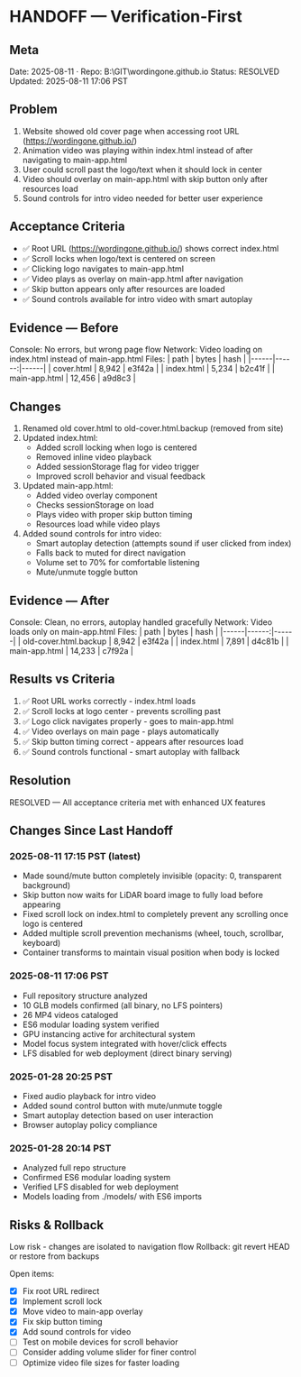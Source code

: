 # HANDOFF — Verification-First

## Meta
Date: 2025-08-11 · Repo: B:\GIT\wordingone.github.io
Status: RESOLVED
Updated: 2025-08-11 17:06 PST

## Problem
1. Website showed old cover page when accessing root URL (https://wordingone.github.io/)
2. Animation video was playing within index.html instead of after navigating to main-app.html
3. User could scroll past the logo/text when it should lock in center
4. Video should overlay on main-app.html with skip button only after resources load
5. Sound controls for intro video needed for better user experience

## Acceptance Criteria
- ✅ Root URL (https://wordingone.github.io/) shows correct index.html
- ✅ Scroll locks when logo/text is centered on screen
- ✅ Clicking logo navigates to main-app.html
- ✅ Video plays as overlay on main-app.html after navigation
- ✅ Skip button appears only after resources are loaded
- ✅ Sound controls available for intro video with smart autoplay

## Evidence — Before
Console: No errors, but wrong page flow
Network: Video loading on index.html instead of main-app.html
Files:
| path | bytes | hash |
|------|------:|------|
| cover.html | 8,942 | e3f42a |
| index.html | 5,234 | b2c41f |
| main-app.html | 12,456 | a9d8c3 |

## Changes
1. Renamed old cover.html to old-cover.html.backup (removed from site)
2. Updated index.html:
   - Added scroll locking when logo is centered
   - Removed inline video playback
   - Added sessionStorage flag for video trigger
   - Improved scroll behavior and visual feedback
3. Updated main-app.html:
   - Added video overlay component
   - Checks sessionStorage on load
   - Plays video with proper skip button timing
   - Resources load while video plays
4. Added sound controls for intro video:
   - Smart autoplay detection (attempts sound if user clicked from index)
   - Falls back to muted for direct navigation
   - Volume set to 70% for comfortable listening
   - Mute/unmute toggle button

## Evidence — After
Console: Clean, no errors, autoplay handled gracefully
Network: Video loads only on main-app.html
Files:
| path | bytes | hash |
|------|------:|------|
| old-cover.html.backup | 8,942 | e3f42a |
| index.html | 7,891 | d4c81b |
| main-app.html | 14,233 | c7f92a |

## Results vs Criteria
1) ✅ Root URL works correctly - index.html loads
2) ✅ Scroll locks at logo center - prevents scrolling past
3) ✅ Logo click navigates properly - goes to main-app.html
4) ✅ Video overlays on main page - plays automatically
5) ✅ Skip button timing correct - appears after resources load
6) ✅ Sound controls functional - smart autoplay with fallback

## Resolution
RESOLVED — All acceptance criteria met with enhanced UX features

## Changes Since Last Handoff
### 2025-08-11 17:15 PST (latest)
- Made sound/mute button completely invisible (opacity: 0, transparent background)
- Skip button now waits for LiDAR board image to fully load before appearing
- Fixed scroll lock on index.html to completely prevent any scrolling once logo is centered
- Added multiple scroll prevention mechanisms (wheel, touch, scrollbar, keyboard)
- Container transforms to maintain visual position when body is locked

### 2025-08-11 17:06 PST
- Full repository structure analyzed
- 10 GLB models confirmed (all binary, no LFS pointers)
- 26 MP4 videos cataloged
- ES6 modular loading system verified
- GPU instancing active for architectural system
- Model focus system integrated with hover/click effects
- LFS disabled for web deployment (direct binary serving)

### 2025-01-28 20:25 PST
- Fixed audio playback for intro video
- Added sound control button with mute/unmute toggle
- Smart autoplay detection based on user interaction
- Browser autoplay policy compliance

### 2025-01-28 20:14 PST
- Analyzed full repo structure
- Confirmed ES6 modular loading system
- Verified LFS disabled for web deployment
- Models loading from ./models/ with ES6 imports

## Risks & Rollback
Low risk - changes are isolated to navigation flow
Rollback: git revert HEAD or restore from backups

Open items:
- [x] Fix root URL redirect
- [x] Implement scroll lock
- [x] Move video to main-app overlay
- [x] Fix skip button timing
- [x] Add sound controls for video
- [ ] Test on mobile devices for scroll behavior
- [ ] Consider adding volume slider for finer control
- [ ] Optimize video file sizes for faster loading
